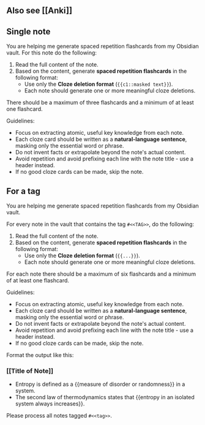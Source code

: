 
## Also see [[Anki]]

## Single note

You are helping me generate spaced repetition flashcards from my Obsidian vault. For this note  do the following:

1. Read the full content of the note.
2. Based on the content, generate **spaced repetition flashcards** in the following format:
   - Use only the **Cloze deletion format** (`{{c1::masked text}}`).
   - Each note should generate one or more meaningful cloze deletions.

There should be a maximum of three flashcards and a minimum of at least one flashcard.

Guidelines:
- Focus on extracting atomic, useful key knowledge from each note.
- Each cloze card should be written as a **natural-language sentence**, masking only the essential word or phrase.
- Do not invent facts or extrapolate beyond the note's actual content.
- Avoid repetition and avoid prefixing each line with the note title - use a header instead.
- If no good cloze cards can be made, skip the note.
## For a tag

You are helping me generate spaced repetition flashcards from my Obsidian vault.

For every note in the vault that contains the tag `#<<TAG>>`, do the following:

1. Read the full content of the note.
2. Based on the content, generate **spaced repetition flashcards** in the following format:
   - Use only the **Cloze deletion format** (`{{...}}`).
   - Each note should generate one or more meaningful cloze deletions.

For each note there should be a maximum of six flashcards and a minimum of at least one flashcard.

Guidelines:
- Focus on extracting atomic, useful key knowledge from each note.
- Each cloze card should be written as a **natural-language sentence**, masking only the essential word or phrase.
- Do not invent facts or extrapolate beyond the note's actual content.
- Avoid repetition and avoid prefixing each line with the note title - use a header instead.
- If no good cloze cards can be made, skip the note.

Format the output like this:
### [[Title of Note]]
- Entropy is defined as a {{measure of disorder or randomness}} in a system.
- The second law of thermodynamics states that {{entropy in an isolated system always increases}}.

Please process all notes tagged `#<<tag>>`.
